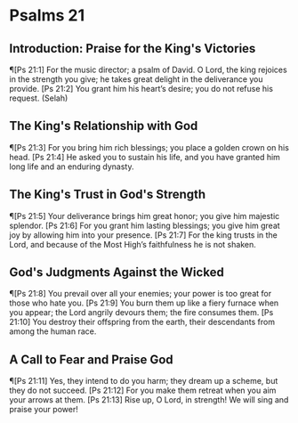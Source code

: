 # Psalms 21

## Introduction: Praise for the King's Victories
¶[Ps 21:1] For the music director; a psalm of David. O Lord, the king rejoices in the strength you give; he takes great delight in the deliverance you provide.
[Ps 21:2] You grant him his heart’s desire; you do not refuse his request. (Selah)

## The King's Relationship with God
¶[Ps 21:3] For you bring him rich blessings; you place a golden crown on his head.
[Ps 21:4] He asked you to sustain his life, and you have granted him long life and an enduring dynasty.

## The King's Trust in God's Strength
¶[Ps 21:5] Your deliverance brings him great honor; you give him majestic splendor.
[Ps 21:6] For you grant him lasting blessings; you give him great joy by allowing him into your presence.
[Ps 21:7] For the king trusts in the Lord, and because of the Most High’s faithfulness he is not shaken.

## God's Judgments Against the Wicked
¶[Ps 21:8] You prevail over all your enemies; your power is too great for those who hate you.
[Ps 21:9] You burn them up like a fiery furnace when you appear; the Lord angrily devours them; the fire consumes them.
[Ps 21:10] You destroy their offspring from the earth, their descendants from among the human race.

## A Call to Fear and Praise God
¶[Ps 21:11] Yes, they intend to do you harm; they dream up a scheme, but they do not succeed.
[Ps 21:12] For you make them retreat when you aim your arrows at them.
[Ps 21:13] Rise up, O Lord, in strength! We will sing and praise your power!
